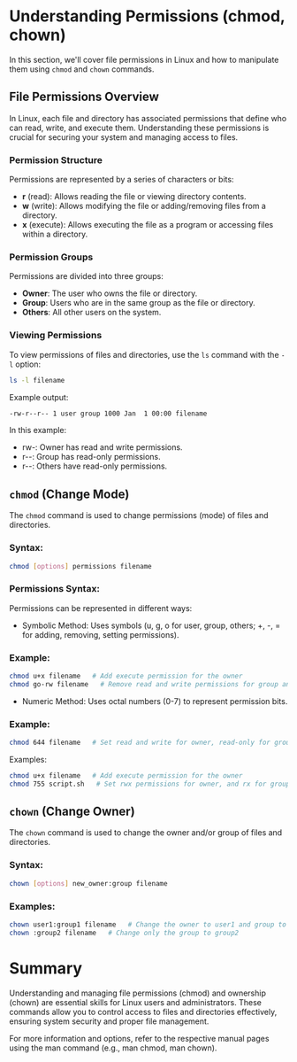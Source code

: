 # Understanding Permissions (chmod, chown)

In this section, we'll cover file permissions in Linux and how to manipulate them using `chmod` and `chown` commands.

## File Permissions Overview

In Linux, each file and directory has associated permissions that define who can read, write, and execute them. Understanding these permissions is crucial for securing your system and managing access to files.

### Permission Structure

Permissions are represented by a series of characters or bits:
- **r** (read): Allows reading the file or viewing directory contents.
- **w** (write): Allows modifying the file or adding/removing files from a directory.
- **x** (execute): Allows executing the file as a program or accessing files within a directory.

### Permission Groups
Permissions are divided into three groups:
- **Owner**: The user who owns the file or directory.
- **Group**: Users who are in the same group as the file or directory.
- **Others**: All other users on the system.

### Viewing Permissions
To view permissions of files and directories, use the `ls` command with the `-l` option:
```bash
ls -l filename
```

Example output:
```bash
-rw-r--r-- 1 user group 1000 Jan  1 00:00 filename
```

In this example:

- rw-: Owner has read and write permissions.
- r--: Group has read-only permissions.
- r--: Others have read-only permissions.

## `chmod` (Change Mode)
The `chmod` command is used to change permissions (mode) of files and directories.

### Syntax:
```bash
chmod [options] permissions filename
```

### Permissions Syntax:
Permissions can be represented in different ways:

- Symbolic Method: Uses symbols (u, g, o for user, group, others; +, -, = for adding, removing, setting permissions).
### Example:
```bash
chmod u+x filename   # Add execute permission for the owner
chmod go-rw filename   # Remove read and write permissions for group and others
```

- Numeric Method: Uses octal numbers (0-7) to represent permission bits.
### Example:
```bash
chmod 644 filename   # Set read and write for owner, read-only for group and others
```

Examples:
```bash
chmod u+x filename   # Add execute permission for the owner
chmod 755 script.sh   # Set rwx permissions for owner, and rx for group and others
```

## `chown` (Change Owner)
The `chown` command is used to change the owner and/or group of files and directories.

### Syntax:
```bash
chown [options] new_owner:group filename
```

### Examples:
```bash
chown user1:group1 filename   # Change the owner to user1 and group to group1
chown :group2 filename   # Change only the group to group2
```

# Summary
Understanding and managing file permissions (chmod) and ownership (chown) are essential skills for Linux users and administrators. These commands allow you to control access to files and directories effectively, ensuring system security and proper file management.

For more information and options, refer to the respective manual pages using the man command (e.g., man chmod, man chown).
